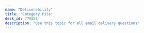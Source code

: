 ```yaml
---
name: "Deliverability"
title: "Category File"
desk_id: 779851
description: "Use this topic for all email delivery questions"
---
```

